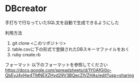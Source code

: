 # DBcreator
手打ちで行なっていたSQL文を自動で生成できるようにした

利用方法
1. git clone <このリポジトリ>
2. table.csvに下の形式で登録されたDBスキーマファイルをおく
3. ruby create.rb

フォーマット
以下のフォーマットを参照してください
https://docs.google.com/spreadsheets/d/1Y0AfGi0o-QbEyJ4yHw4TMNEXZHvd29V3BQecZIVZHAs/edit?usp=sharing